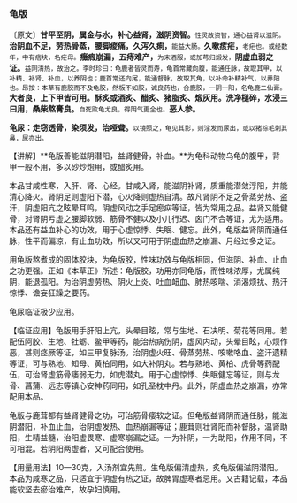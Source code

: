 ### 龟版

〔原文〕**甘平至阴，属金与水，补心益肾，滋阴资智。**<small>性灵故资智，通心益肾以滋阴。</small>**治阴血不足，劳热骨蒸，腰脚痠痛，久泻久痢，**<small>能益大肠。</small>**久嗽痎疟，**<small>老疟也。或经数年，中有痞块，名疟母。</small>**癥瘕崩漏，五痔难产，**<small>为末酒服，或加芎归煅发，</small>**阴虚血弱之证。**<small>益阴清热，故治之。李时珍曰：龟鹿者皆灵而寿，龟首常藏向腹，能通任脉，故取其甲，以补精、补肾、补血，以养阴也；鹿首常还向尾，能通督脉，故取其角，以补命补精补气，以养阳也。昂按：本草有鹿胶而不及龟胶，然板不如胶，诚良药也，合鹿胶，一阴一阳，名龟鹿二仙膏。</small>**大者良，上下甲皆可用。酥炙或酒炙、醋炙、猪脂炙、煅灰用。洗净槌碎，水浸三曰用，桑柴熬膏良。**<small>自死败龟尤良，得阴气更全也。</small>**恶人参。**

**龟尿：走窃透骨，染须发，治哑聋。**<small>以镜照之，龟见其影，则淫发而尿出，或以猪棕毛刺其鼻，尿亦出。</small>

【讲解】**龟版善能滋阴潜阳，益肾健骨，补血。**为龟科动物乌龟的腹甲，背甲一般不用，多以砂炒炮用，或醋炙用。

本品甘咸性寒，入肝、肾、心经。甘咸入肾，能滋阴补肾，质重能潜敛浮阳，并能清心降火。肾阴足则虚阳下潜，心火降则虚热自清。故凡肾阴不足之骨蒸劳热、盗汗，阴虚阳亢之眩晕耳鸣，阴虚风动之手足瘛疭等证，皆为常用之品。益肾又能健骨，对肾阴亏虚之腰脚软弱、筋骨不健以及小儿行迟、囟门不合等证，尤为适用。本品还有益血补心的功效，用于心虚惊悸、失眠、健忘。此外，龟版益肾阴而通任脉，性平而偏凉，有止血功效，所以又可用于阴虚血热之崩漏、月经过多之证。

用龟版熬煮成的固体胶块，为龟版胶，性味功效与龟版相同，但滋阴、补血、止血之功更强。正如《本草正》所述：龟版胶，功用亦同龟版，而性味浓厚，尤属纯阴，能退孤阳。为治阴虚劳热、阴火上炎、吐血衄血、肺热咳喘、消渴烦扰、热汗惊悸、谵妄狂躁之要药。

龟尿临证极少应用。

【临证应用】龟版用手肝阳上亢，头晕目眩，常与生地、石决明、菊花等同用。若配伍阿胶、生地、牡蛎、鳖甲等药，能治热病伤阴，虚风内动，头晕目眩，心烦作恶，甚则痉厥等证，如三甲复脉汤。治阴虚火旺、骨蒸劳热、咳嗽咯血、盗汗遗精等证，可与熟地、知母、黄柏同用，如大补阴丸。若与熟地、黄柏、虎骨等药配伍，可治肾虚筋骨痿弱无力，如虎潜丸。用于心虚惊悸、失眠健忘等证，则与龙骨、菖蒲、远志等镇心安神药同用，如孔圣枕中丹。此外，阴虚血热之崩漏，亦常配用本品。

龟版与鹿茸都有益肾健骨之功，可治筋骨痿软之证。但龟版益肾阴而通任脉，能滋阴潜阳，补血止血，治阴虚发热、血热崩漏等证；鹿茸则壮肾阳而补督脉，温肾助阳，生精益髓，治阳虚畏寒、虚寒崩漏之证。一为补阴，一为助阳，作用不同，不可相混。若阴阳两虚者，又可配合使用。

【用量用法】10—30克，入汤剂宜先煎。生龟版偏清虚热，炙龟版偏滋阴潜阳。本品为咸寒之品，只适宜于阴虚有热之证，故脾胃虚寒者忌用。又古籍记载，本品能软坚去瘀治难产，故孕妇慎用。
